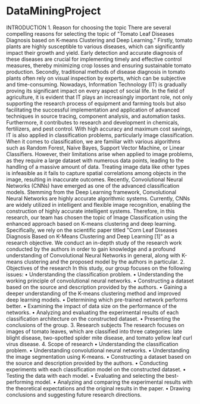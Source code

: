 # DataMiningProject

<p> INTRODUCTION
1. Reason for choosing the topic
There are several compelling reasons for selecting the topic of "Tomato Leaf Diseases Diagnosis based on K-means Clustering and Deep Learning." Firstly, tomato plants are highly susceptible to various diseases, which can significantly impact their growth and yield. Early detection and accurate diagnosis of these diseases are crucial for implementing timely and effective control measures, thereby minimizing crop losses and ensuring sustainable tomato production. Secondly, traditional methods of disease diagnosis in tomato plants often rely on visual inspection by experts, which can be subjective and time-consuming. 
Nowadays, Information Technology (IT) is gradually proving its significant impact on every aspect of social life. In the field of agriculture, it is evident that IT plays an increasingly important role, not only supporting the research process of equipment and farming tools but also facilitating the successful implementation and application of advanced techniques in source tracing, component analysis, and automation tasks. Furthermore, it contributes to research and development in chemicals, fertilizers, and pest control. With high accuracy and maximum cost savings, IT is also applied in classification problems, particularly image classification. When it comes to classification, we are familiar with various algorithms such as Random Forest, Naive Bayes, Support Vector Machine, or Linear Classifiers. However, their limitations arise when applied to image problems, as they require a large dataset with numerous data points, leading to the handling of a massive amount of data. Treating image data like other types is infeasible as it fails to capture spatial correlations among objects in the image, resulting in inaccurate outcomes.
Recently, Convolutional Neural Networks (CNNs) have emerged as one of the advanced classification models. Stemming from the Deep Learning framework, Convolutional Neural Networks are highly accurate algorithmic systems. Currently, CNNs are widely utilized in intelligent and flexible image recognition, enabling the construction of highly accurate intelligent systems.
Therefore, in this research, our team has chosen the topic of Image Classification using the enhanced approach based on K-means clustering and deep learning. Specifically, we rely on the scientific paper titled "Corn Leaf Diseases Diagnosis Based on K-Means Clustering and Deep Learning [1]" as a research objective. We conduct an in-depth study of the research work conducted by the authors in order to gain knowledge and a profound understanding of Convolutional Neural Networks in general, along with K-means clustering and the proposed model by the authors in particular.
2. Objectives of the research
In this study, our group focuses on the following issues: 
• Understanding the classification problem.
• Understanding the working principle of convolutional neural networks.
• Constructing a dataset based on the source and description provided by the authors. 
• Gaining a deeper understanding of the K-means clustering method and improved deep learning models. 
• Determining which pre-trained network performs better. 
• Examining the impact of data size on the performance of the networks. 
• Analyzing and evaluating the experimental results of each classification architecture on the constructed dataset. 
• Presenting the conclusions of the group.
3. Research subjects
The research focuses on images of tomato leaves, which are classified into three categories: late blight disease, two-spotted spider mite disease, and tomato yellow leaf curl virus disease.
4. Scope of research
• Understanding the classification problem.
• Understanding convolutional neural networks.
• Understanding the image segmentation using K-means.
• Constructing a dataset based on the source and description provided by the authors.
• Conducting experiments with each classification model on the constructed dataset.
• Testing the data with each model.
• Evaluating and selecting the best-performing model.
• Analyzing and comparing the experimental results with the theoretical expectations and the original results in the paper.
• Drawing conclusions and suggesting future research directions.
